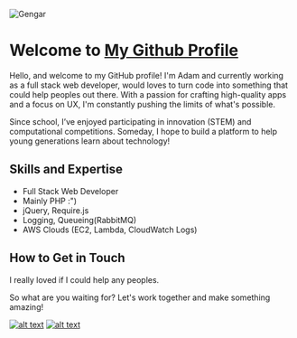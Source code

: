 <img
  src="https://pbs.twimg.com/media/DCmjrvaUMAAnp4n?format=jpg&name=large"
  alt="Gengar"
  title="Optional title"
  style="display: inline-block; margin: 0 auto; max-width: 200px; max-height: 80px">
# Welcome to [My Github Profile](https://github.com/ademshehrum)

Hello, and welcome to my GitHub profile! I'm Adam and currently working as a full stack web developer, would loves to turn code into something that could help peoples out there. With a passion for crafting high-quality apps and a focus on UX, I'm constantly pushing the limits of what's possible. 

Since school, I’ve enjoyed participating in innovation (STEM) and computational competitions. Someday, I hope to build a platform to help young generations learn about technology!

## Skills and Expertise

- Full Stack Web Developer
- Mainly PHP :")
- jQuery, Require.js
- Logging, Queueing(RabbitMQ)
- AWS Clouds (EC2, Lambda, CloudWatch Logs)

## How to Get in Touch

I really loved if I could help any peoples.

So what are you waiting for? Let's work together and make something amazing!

[![alt text][1.1]][1]
[![alt text][2.1]][2]

[1.1]: http://i.imgur.com/tXSoThF.png (twitter icon with padding)
[2.1]: http://i.imgur.com/P3YfQoD.png (facebook icon with padding)

[1]: http://www.twitter.com/adamshahrom
[2]: http://www.facebook.com/cydiarepos2
